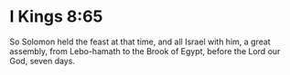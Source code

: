 # I Kings 8:65

So Solomon held the feast at that time, and all Israel with him, a great assembly, from Lebo-hamath to the Brook of Egypt, before the Lord our God, seven days.
